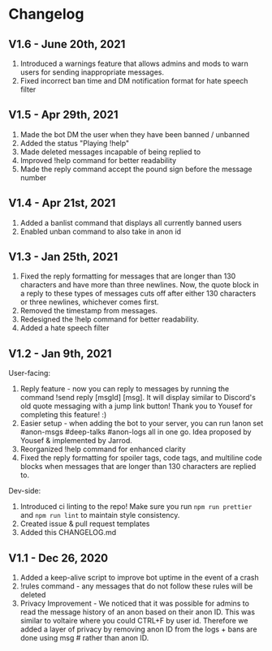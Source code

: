 # Changelog

## V1.6 - June 20th, 2021

1. Introduced a warnings feature that allows admins and mods to warn users for sending inappropriate messages.
2. Fixed incorrect ban time and DM notification format for hate speech filter

## V1.5 - Apr 29th, 2021

1. Made the bot DM the user when they have been banned / unbanned
2. Added the status "Playing !help"
3. Made deleted messages incapable of being replied to
4. Improved !help command for better readability
5. Made the reply command accept the pound sign before the message number


## V1.4 - Apr 21st, 2021

1. Added a banlist command that displays all currently banned users
2. Enabled unban command to also take in anon id

## V1.3 - Jan 25th, 2021

1. Fixed the reply formatting for messages that are longer than 130 characters and have more than three newlines. Now, the quote block in
   a reply to these types of messages cuts off after either 130 characters or three newlines, whichever comes first.
2. Removed the timestamp from messages.
3. Redesigned the !help command for better readability.
4. Added a hate speech filter

## V1.2 - Jan 9th, 2021

User-facing:

1. Reply feature - now you can reply to messages by running the command !send reply [msgId] [msg]. It will
   display similar to Discord's old quote messaging with a jump link button! Thank you to Yousef for completing this
   feature! :)
2. Easier setup - when adding the bot to your server, you can run !anon set #anon-msgs #deep-talks #anon-logs all in one go.
   Idea proposed by Yousef & implemented by Jarrod.
3. Reorganized !help command for enhanced clarity
4. Fixed the reply formatting for spoiler tags, code tags, and multiline code blocks when messages that are longer than 130 characters
   are replied to.

Dev-side:

1. Introduced ci linting to the repo! Make sure you run `npm run prettier` and `npm run lint` to maintain style consistency.
2. Created issue & pull request templates
3. Added this CHANGELOG.md

## V1.1 - Dec 26, 2020

1. Added a keep-alive script to improve bot uptime in the event of a crash
2. !rules command - any messages that do not follow these rules will be deleted
3. Privacy Improvement - We noticed that it was possible for admins to read the message history of an
   anon based on their anon ID. This was similar to voltaire where you could CTRL+F by user id.
   Therefore we added a layer of privacy by removing anon ID from the logs + bans are done using msg # rather than anon ID.

